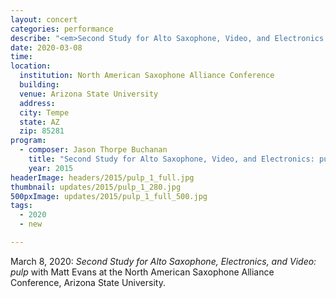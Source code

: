 ```yaml
---
layout: concert
categories: performance
describe: "<em>Second Study for Alto Saxophone, Video, and Electronics: pulp</em> (2015), Matt Evans. North American Saxophone Alliance Conference."
date: 2020-03-08
time:
location:
  institution: North American Saxophone Alliance Conference
  building:
  venue: Arizona State University
  address:
  city: Tempe
  state: AZ
  zip: 85281
program:
  - composer: Jason Thorpe Buchanan
    title: "Second Study for Alto Saxophone, Video, and Electronics: pulp"
    year: 2015
headerImage: headers/2015/pulp_1_full.jpg
thumbnail: updates/2015/pulp_1_280.jpg
500pxImage: updates/2015/pulp_1_full_500.jpg
tags:
  - 2020
  - new

---
```


March 8, 2020: *Second Study for Alto Saxophone, Electronics, and Video: pulp* with Matt Evans at the North American Saxophone Alliance Conference, Arizona State University.
